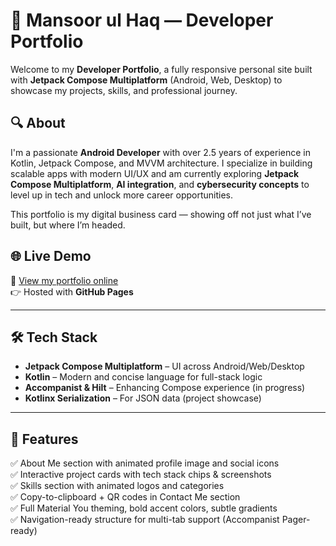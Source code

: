 # 🚀 Mansoor ul Haq — Developer Portfolio

Welcome to my **Developer Portfolio**, a fully responsive personal site built with **Jetpack Compose Multiplatform** (Android, Web, Desktop) to showcase my projects, skills, and professional journey.

## 🔍 About

I'm a passionate **Android Developer** with over 2.5 years of experience in Kotlin, Jetpack Compose, and MVVM architecture. I specialize in building scalable apps with modern UI/UX and am currently exploring **Jetpack Compose Multiplatform**, **AI integration**, and **cybersecurity concepts** to level up in tech and unlock more career opportunities.

This portfolio is my digital business card — showing off not just what I’ve built, but where I’m headed.

## 🌐 Live Demo

📎 [View my portfolio online](https://mansoorulhaq166.github.io/Portfolio/)  
👉 Hosted with **GitHub Pages**

---

## 🛠️ Tech Stack

- **Jetpack Compose Multiplatform** – UI across Android/Web/Desktop
- **Kotlin** – Modern and concise language for full-stack logic
- **Accompanist & Hilt** – Enhancing Compose experience (in progress)
- **Kotlinx Serialization** – For JSON data (project showcase)

---

## 🧩 Features

✅ About Me section with animated profile image and social icons  
✅ Interactive project cards with tech stack chips & screenshots  
✅ Skills section with animated logos and categories  
✅ Copy-to-clipboard + QR codes in Contact Me section  
✅ Full Material You theming, bold accent colors, subtle gradients  
✅ Navigation-ready structure for multi-tab support (Accompanist Pager-ready)  
